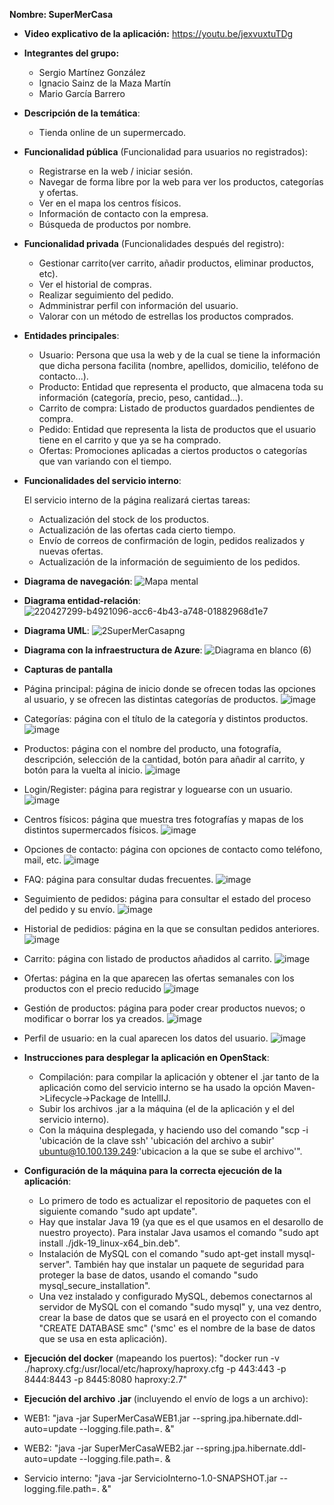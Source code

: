 **Nombre: SuperMerCasa**

- **Video explicativo de la aplicación:** https://youtu.be/jexvuxtuTDg

- **Integrantes del grupo:**
   - Sergio Martínez González
   - Ignacio Sainz de la Maza Martín
   - Mario García Barrero

- **Descripción de la temática**:
  - Tienda online de un supermercado. 

- **Funcionalidad pública** (Funcionalidad para usuarios no registrados):

  - Registrarse en la web / iniciar sesión. 
  - Navegar de forma libre por la web para ver los productos, categorías y ofertas. 
  - Ver en el mapa los centros físicos. 
  - Información de contacto con la empresa.  
  - Búsqueda de productos por nombre. 

- **Funcionalidad privada** (Funcionalidades después del registro):

  - Gestionar carrito(ver carrito, añadir productos, eliminar productos, etc). 
  - Ver el historial de compras. 
  - Realizar seguimiento del pedido.
  - Admministrar perfil con información del usuario. 
  - Valorar con un método de estrellas los productos comprados.

- **Entidades principales**:

  - Usuario: Persona que usa la web y de la cual se tiene la información que dicha persona facilita (nombre, apellidos, domicilio, teléfono de contacto...).
  - Producto: Entidad que representa el producto, que almacena toda su información (categoría, precio, peso, cantidad...).
  - Carrito de compra: Listado de productos guardados pendientes de compra.
  - Pedido: Entidad que representa la lista de productos que el usuario tiene en el carrito y que ya se ha comprado. 
  - Ofertas: Promociones aplicadas a ciertos productos o categorías que van variando con el tiempo. 

- **Funcionalidades del servicio interno**:

  El servicio interno de la página realizará ciertas tareas:

    - Actualización del stock de los productos. 
    - Actualización de las ofertas cada cierto tiempo. 
    - Envío de correos de confirmación de login, pedidos realizados y nuevas ofertas. 
    - Actualización de la información de seguimiento de los pedidos. 

- **Diagrama de navegación**:
![Mapa mental](https://user-images.githubusercontent.com/104427191/216313017-6aeacfba-ecbe-4bc7-9eca-2fe28769f5d4.png)

- **Diagrama entidad-relación**:
![220427299-b4921096-acc6-4b43-a748-01882968d1e7](https://user-images.githubusercontent.com/64080266/220580722-e7f7e92c-7245-4d4a-af7e-5bee2926c37f.png)

- **Diagrama UML**:
![2SuperMerCasapng](https://user-images.githubusercontent.com/79744800/236018273-ac21da86-5748-4667-9eca-a03a197a9700.png)

- **Diagrama con la infraestructura de Azure**:
![Diagrama en blanco (6)](https://user-images.githubusercontent.com/104427191/236028040-4310f0df-572a-40b9-b871-39a6e105e4b0.png)


- **Capturas de pantalla**
 - Página principal: página de inicio donde se ofrecen todas las opciones al usuario, y se ofrecen las distintas categorías de productos.
  ![image](https://user-images.githubusercontent.com/104427191/228036257-356be32c-09d3-47fb-aa78-84763f53b3cd.png)
 - Categorías: página con el título de la categoría y distintos productos.
  ![image](https://user-images.githubusercontent.com/79744800/220876146-3051bdb5-b758-462f-8309-a842887d02df.png)
 - Productos: página con el nombre del producto, una fotografía, descripción, selección de la cantidad, botón para añadir al carrito, y botón para la vuelta al inicio.
  ![image](https://user-images.githubusercontent.com/104427191/228038592-41f38a51-f150-4bf2-a168-9589838107ce.png)
 - Login/Register: página para registrar y loguearse con un usuario.
  ![image](https://user-images.githubusercontent.com/104427191/228036690-02f1365b-94bc-43e7-b64e-0e97cb283d54.png)
 - Centros físicos: página que muestra tres fotografías y mapas de los distintos supermercados físicos.
  ![image](https://user-images.githubusercontent.com/104427191/228036339-1b50dad9-1616-49a3-82c7-9a3685d9bb2a.png)
 - Opciones de contacto: página con opciones de contacto como teléfono, mail, etc.
  ![image](https://user-images.githubusercontent.com/79744800/220876489-0e04834f-1995-46a7-a8f3-b9d17dd99fbc.png)
 - FAQ: página para consultar dudas frecuentes.
  ![image](https://user-images.githubusercontent.com/104427191/228036523-c4a7a93b-080a-4c80-92b7-5a84eae961b2.png)
 - Seguimiento de pedidos: página para consultar el estado del proceso del pedido y su envío.
  ![image](https://user-images.githubusercontent.com/104427191/228037971-722a4074-c6d4-4e94-92e3-e67f321a3c93.png)
 - Historial de pedidios: página en la que se consultan pedidos anteriores.
  ![image](https://user-images.githubusercontent.com/104427191/228037847-c82379a9-0ebe-418f-90c9-1ffcc21cd559.png)
 - Carrito: página con listado de productos añadidos al carrito.
  ![image](https://user-images.githubusercontent.com/104427191/228037494-9db9db55-a6ba-41ef-b956-32e612c8584b.png)
 - Ofertas: página en la que aparecen las ofertas semanales con los productos con el precio reducido
  ![image](https://user-images.githubusercontent.com/104427191/228036970-0d7ca467-bd70-4c11-ad62-0b909fdc885f.png)
 - Gestión de productos: página para poder crear productos nuevos; o modificar o borrar los ya creados.
  ![image](https://user-images.githubusercontent.com/104427191/228037289-41abe3a9-4813-45f9-9502-66b98e5c77f0.png)
 - Perfil de usuario: en la cual aparecen los datos del usuario. 
  ![image](https://user-images.githubusercontent.com/104427191/228037753-f78b6ce9-9b78-4dbd-aa44-d31b38db4ea9.png)



- **Instrucciones para desplegar la aplicación en OpenStack**:
   - Compilación: para compilar la aplicación y obtener el .jar tanto de la aplicación como del servicio interno se ha usado la opción Maven->Lifecycle->Package de IntellIJ. 
   - Subir los archivos .jar a la máquina (el de la aplicación y el del servicio interno).
   - Con la máquina desplegada, y haciendo uso del comando "scp -i 'ubicación de la clave ssh' 'ubicación del archivo a subir' ubuntu@10.100.139.249:'ubicacion a la que se sube el archivo'".

- **Configuración de la máquina para la correcta ejecución de la aplicación**:
   - Lo primero de todo es actualizar el repositorio de paquetes con el siguiente comando "sudo apt update". 
   - Hay que instalar Java 19 (ya que es el que usamos en el desarollo de nuestro proyecto). Para instalar Java usamos el comando "sudo apt install ./jdk-19_linux-x64_bin.deb".
   - Instalación de MySQL con el comando "sudo apt-get install mysql-server". También hay que instalar un paquete de seguridad para proteger la base de datos, usando el comando "sudo mysql_secure_installation".
   - Una vez instalado y configurado MySQL, debemos conectarnos al servidor de MySQL con el comando "sudo mysql" y, una vez dentro, crear la base de datos que se usará en el proyecto con el comando "CREATE DATABASE smc" ('smc' es el nombre de la base de datos que se usa en esta aplicación).


- **Ejecución del docker** (mapeando los puertos): "docker run -v ./haproxy.cfg:/usr/local/etc/haproxy/haproxy.cfg -p 443:443 -p 8444:8443 -p 8445:8080 haproxy:2.7"
- **Ejecución del archivo .jar** (incluyendo el envío de logs a un archivo): 
-  WEB1: "java -jar SuperMerCasaWEB1.jar --spring.jpa.hibernate.ddl-auto=update --logging.file.path=. &"
-  WEB2: "java -jar SuperMerCasaWEB2.jar --spring.jpa.hibernate.ddl-auto=update --logging.file.path=. &
-  Servicio interno: "java -jar ServicioInterno-1.0-SNAPSHOT.jar --logging.file.path=. &"

